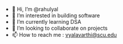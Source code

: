 - 👋 Hi, I’m @rahulyal
- 👀 I’m interested in building software
- 🌱 I’m currently learning DSA
- 💞️ I’m looking to collaborate on projects
- 📫 How to reach me : vyalavarthi@scu.edu

<!---
rahulyal/rahulyal is a ✨ special ✨ repository because its `README.md` (this file) appears on your GitHub profile.
You can click the Preview link to take a look at your changes.
--->
